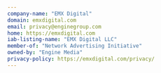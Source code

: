```yaml
---
company-name: "EMX Digital"
domain: emxdigital.com
email: privacy@enginegroup.com
home: https://emxdigital.com
iab-listing-name: "EMX Digital LLC"
member-of: "Network Advertising Initiative"
owned-by: "Engine Media"
privacy-policy: https://emxdigital.com/privacy/
---
```




